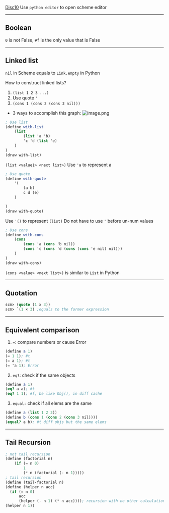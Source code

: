 [Disc10](https://cs61a.vercel.app/disc/disc10/index.html)
Use `python editor` to open scheme editor

---
## Boolean
`0` is not False, `#f` is the only value that is False

---
## Linked list
`nil` in Scheme equals to `Link.empty` in Python

How to construct linked lists?
1. `(list 1 2 3 ...)`
2.  Use quote `'`
3. `(cons 1 (cons 2 (cons 3 nil)))`
- 3 ways to accomplish this graph:
	![image.png](https://cdn.jsdelivr.net/gh/Pokemongle/img_bed_0@main/img/202410260951429.png)
```Scheme
; Use list
(define with-list
    (list
        (list 'a 'b)
        'c 'd (list 'e)
    )
)
(draw with-list)
```
`(list <value1> <next list>)`
Use `'a` to represent a

```Scheme
; Use quote
(define with-quote
    '(
        (a b)
        c d (e)
    )

)
(draw with-quote)
```
Use `'()` to represent `(list)`
Do not have to use `'` before un-num values

```Scheme
; Use cons
(define with-cons
    (cons
        (cons 'a (cons 'b nil))
        (cons 'c (cons 'd (cons (cons 'e nil) nil)))
    )
)
(draw with-cons)
```
`(cons <value> <next list>)` is similar to `List` in Python

---
## Quotation
 ```Scheme
scm> (quote (1 x 3))
scm> `(1 × 3) ;equals to the former expression
``` 
---
## Equivalent comparison
1.  `=`: compare numbers or cause Error
```Scheme
(define a 1)
(= 1 1); #t
(= a 1); #t
(= 'a 1); Error
```
2. `eq?`: check if the same objects
```Scheme
(define a 1)
(eq? a a); #t
(eq? 1 1); #f, be like Obj(), in diff cache
```
3. `equal:` check if all elems are the same
```Scheme
(define a (list 1 2 3))
(define b (cons 1 (cons 2 (cons 3 nil))))
(equal? a b); #t diff objs but the same elems
```

---
## Tail Recursion
```Scheme
; not tail recursion
(define (factorial n)
	(if (= n 0)
	    1
	    (* n (factorial (- n 1)))))
; tail recursion
(define (tail-factorial n)
(define (helper n acc)
  (if (= n 0)
      acc
      (helper (- n 1) (* n acc)))); recursion with no other calculation
(helper n 1))
```